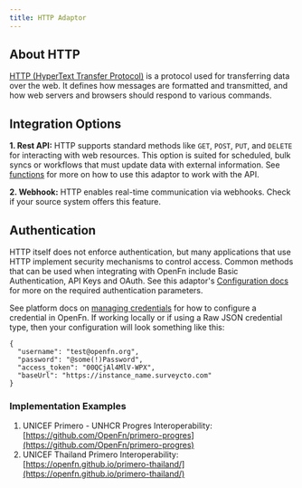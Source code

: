 ```yaml
---
title: HTTP Adaptor
---
```


## About HTTP

[HTTP (HyperText Transfer Protocol)](https://www.cloudflare.com/learning/ddos/glossary/hypertext-transfer-protocol-http/) is a protocol used for transferring data over the web. It defines how messages are formatted and transmitted, and how web servers and browsers should respond to various commands. 

## Integration Options

**1. Rest API:** HTTP supports standard methods like `GET`, `POST`, `PUT`, and `DELETE` for interacting with web resources. This option is suited for scheduled, bulk syncs or workflows that must update data with external information. See [functions](https://docs.openfn.org/adaptors/packages/http-docs) for more on how to use this adaptor to work with the API.

**2. Webhook:** HTTP enables real-time communication via webhooks. Check if your source system offers this feature. 

## Authentication

HTTP itself does not enforce authentication, but many applications that use HTTP implement security mechanisms to control access. Common methods that can be used when integrating with OpenFn include Basic Authentication, API Keys and OAuth. See this adaptor's [Configuration docs](https://docs.openfn.org/adaptors/packages/http-configuration-schema) for more on the required authentication parameters.

See platform docs on [managing credentials](https://github.com/OpenFn/docs/blob/main/documentation/manage-projects/manage-credentials) for how to configure a credential in OpenFn. If working locally or if using a Raw JSON credential type, then your configuration will look something like this:

```
{
  "username": "test@openfn.org",
  "password": "@some(!)Password",
  "access_token": "00QCjAl4MlV-WPX",
  "baseUrl": "https://instance_name.surveycto.com"
}
```


### Implementation Examples

1. UNICEF Primero - UNHCR Progres Interoperability: [https://github.com/OpenFn/primero-progres](https://github.com/OpenFn/primero-progres)
2. UNICEF Thailand Primero Interoperability: [https://openfn.github.io/primero-thailand/](https://openfn.github.io/primero-thailand/)




